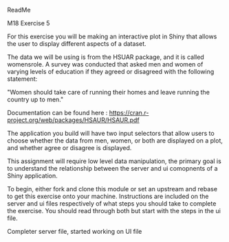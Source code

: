 ReadMe

M18 Exercise 5

For this exercise you will be making an interactive plot in Shiny that allows the user to display different aspects of a dataset.

The data we will be using is from the HSUAR package, and it is called womensrole. A survey was conducted that asked men and women of varying levels of education if they agreed or disagreed with the following statement:

"Women should take care of running their homes and leave running the country up to men."

Documentation can be found here : https://cran.r-project.org/web/packages/HSAUR/HSAUR.pdf

The application you build will have two input selectors that allow users to choose whether the data from men, women, or both are displayed on a plot, and whether agree or disagree is displayed.

This assignment will require low level data manipulation, the primary goal is to understand the relationship between the server and ui comopnents of a Shiny application.

To begin, either fork and clone this module or set an upstream and rebase to get this exercise onto your machine. Instructions are included on the server and ui files respectively of what steps you should take to complete the exercise. You should read through both but start with the steps in the ui file.


Completer server file, started working on UI file
